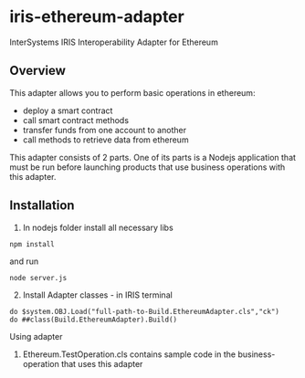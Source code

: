 # iris-ethereum-adapter
InterSystems IRIS Interoperability Adapter for Ethereum

## Overview
This adapter allows you to perform basic operations in ethereum:
* deploy a smart contract
* call smart contract methods
* transfer funds from one account to another
* call methods to retrieve data from ethereum

This adapter consists of 2 parts.
One of its parts is a Nodejs application that must be run
before launching products that use business operations with this adapter.

## Installation
1. In nodejs folder install all necessary libs 
```
npm install
```
and run 
```
node server.js
```

2. Install Adapter classes - in IRIS terminal
```
do $system.OBJ.Load("full-path-to-Build.EthereumAdapter.cls","ck")
do ##class(Build.EthereumAdapter).Build()
```

Using adapter
1. Ethereum.TestOperation.cls contains sample code in the business-operation that uses this adapter

